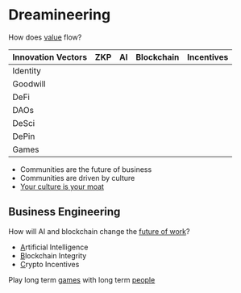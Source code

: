 # Dreamineering

How does [value](https://mm.dreamineering.com/docs/decisions/) flow?

| Innovation Vectors | ZKP | AI  | Blockchain | Incentives |
| --------- | --- | --- | ---------- | ---------- |
| Identity  |     |     |            |            |
| Goodwill  |     |     |            |            |
| DeFi      |     |     |            |            |
| DAOs      |     |     |            |            |
| DeSci     |     |     |            |            |
| DePin     |     |     |            |            |
| Games     |     |     |            |            |

- Communities are the future of business 
- Communities are driven by culture
- [Your culture is your moat](https://mm.dreamineering.com/docs/decisions/value-system/intangibles/value-memes/)

## Business Engineering

How will AI and blockchain change the [future of work](https://mm.dreamineering.com/docs/work/)?

- [A](https://mm.dreamineering.com/docs/ai)rtificial Intelligence
- [B](https://mm.dreamineering.com/docs/engineering/blockchain-engineering/)lockchain Integrity
- [C](https://mm.dreamineering.com/docs/engineering/blockchain-engineering/)rypto Incentives

Play long term [games](https://mm.dreamineering.com/docs/games/) with long term [people](https://mm.dreamineering.com/docs/people)
